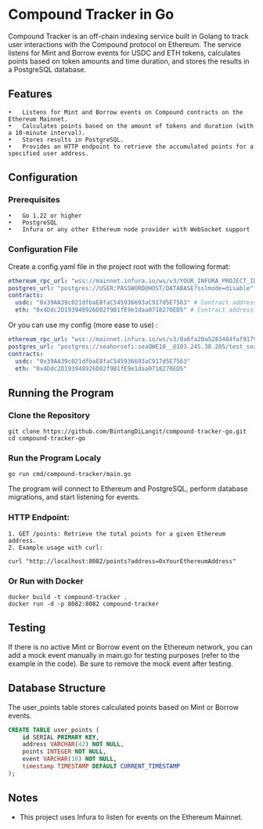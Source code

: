 # Compound Tracker in Go

Compound Tracker is an off-chain indexing service built in Golang to track user interactions with the Compound protocol on Ethereum. The service listens for Mint and Borrow events for USDC and ETH tokens, calculates points based on token amounts and time duration, and stores the results in a PostgreSQL database.

## Features

    •	Listens for Mint and Borrow events on Compound contracts on the Ethereum Mainnet.
    •	Calculates points based on the amount of tokens and duration (with a 10-minute interval).
    •	Stores results in PostgreSQL.
    •	Provides an HTTP endpoint to retrieve the accumulated points for a specified user address.

## Configuration

### Prerequisites

    •	Go 1.22 or higher
    •	PostgreSQL
    •	Infura or any other Ethereum node provider with WebSocket support

### Configuration File

Create a config.yaml file in the project root with the following format:

```yaml
ethereum_rpc_url: "wss://mainnet.infura.io/ws/v3/YOUR_INFURA_PROJECT_ID"
postgres_url: "postgres://USER:PASSWORD@HOST/DATABASE?sslmode=disable"
contracts:
  usdc: "0x39AA39c021dfbaE8faC545936693aC917d5E7563" # Contract address for USDC
  eth: "0x4Ddc2D193948926D02f9B1fE9e1daa0718270ED5" # Contract address for ETH
```

Or you can use my config (more ease to use) :

```yaml
ethereum_rpc_url: "wss://mainnet.infura.io/ws/v3/0a6fa20a5283484faf91799fc21fd148"
postgres_url: "postgres://seahorsefi:seaQWE10__@103.245.38.205/test_seahorsefi?sslmode=disable"
contracts:
  usdc: "0x39AA39c021dfbaE8faC545936693aC917d5E7563"
  eth: "0x4Ddc2D193948926D02f9B1fE9e1daa0718270ED5"
```

## Running the Program

### Clone the Repository

```
git clone https://github.com/BintangDiLangit/compound-tracker-go.git
cd compound-tracker-go
```

### Run the Program Localy

```
go run cmd/compound-tracker/main.go
```

The program will connect to Ethereum and PostgreSQL, perform database migrations, and start listening for events.

### HTTP Endpoint:

    1. GET /points: Retrieve the total points for a given Ethereum address.
    2. Example usage with curl:

```
curl "http://localhost:8082/points?address=0xYourEthereumAddress"
```

### Or Run with Docker

```
docker build -t compound-tracker .
docker run -d -p 8082:8082 compound-tracker
```

## Testing

If there is no active Mint or Borrow event on the Ethereum network, you can add a mock event manually in main.go for testing purposes (refer to the example in the code). Be sure to remove the mock event after testing.

## Database Structure

The user_points table stores calculated points based on Mint or Borrow events.

```sql
CREATE TABLE user_points (
    id SERIAL PRIMARY KEY,
    address VARCHAR(42) NOT NULL,
    points INTEGER NOT NULL,
    event VARCHAR(10) NOT NULL,
    timestamp TIMESTAMP DEFAULT CURRENT_TIMESTAMP
);
```

## Notes

- This project uses Infura to listen for events on the Ethereum Mainnet.
